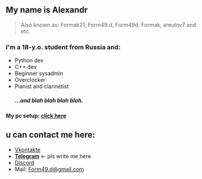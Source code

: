 ## My name is Alexandr
> Also known as: Formak21, Form49.d, Form49d, Formak, areutov7 and etc.

### I'm a 18-y.o. student from Russia and:
- Python dev
- C++ dev
- Beginner sysadmin
- Overclocker
- Pianist and clarinetist
    ##### ...and blah blah blah blah.


#### My pc setup: **[click here](pc_readme.md)**

## u can contact me here:
- [Vkontakte](https://vk.com/formak21)
- **[Telegram](https://t.me/formak21)**  <- pls write me here
- [Discord](https://discordapp.com/users/458674488683528195)
- Mail: Form49.d@gmail.com